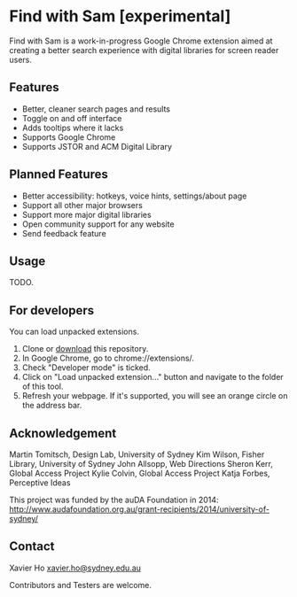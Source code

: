 
Find with Sam [experimental]
=================================
Find with Sam is a work-in-progress Google Chrome extension aimed at creating a better search experience with digital libraries for screen reader users.

Features
--------
 * Better, cleaner search pages and results
 * Toggle on and off interface
 * Adds tooltips where it lacks
 * Supports Google Chrome
 * Supports JSTOR and ACM Digital Library

Planned Features
----------------
 * Better accessibility: hotkeys, voice hints, settings/about page
 * Support all other major browsers
 * Support more major digital libraries
 * Open community support for any website
 * Send feedback feature

Usage
-----
TODO.

For developers
--------------
You can load unpacked extensions.

 1. Clone or [download](https://github.com/Spaxe/findwithsam/archive/master.zip) this repository.
 2. In Google Chrome, go to chrome://extensions/.
 3. Check "Developer mode" is ticked.
 4. Click on "Load unpacked extension..." button and navigate to the folder of
    this tool.
 5. Refresh your webpage. If it's supported, you will see an orange circle on
    the address bar.

Acknowledgement
---------------
Martin Tomitsch, Design Lab, University of Sydney
Kim Wilson, Fisher Library, University of Sydney
John Allsopp, Web Directions
Sheron Kerr, Global Access Project
Kylie Colvin, Global Access Project
Katja Forbes, Perceptive Ideas

This project was funded by the auDA Foundation in 2014: http://www.audafoundation.org.au/grant-recipients/2014/university-of-sydney/

Contact
-------
Xavier Ho <xavier.ho@sydney.edu.au>

Contributors and Testers are welcome.